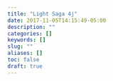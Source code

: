 ```yaml
---
title: "Light Saga 4j"
date: 2017-11-05T14:15:49-05:00
description: ""
categories: []
keywords: []
slug: ""
aliases: []
toc: false
draft: true
---
```

